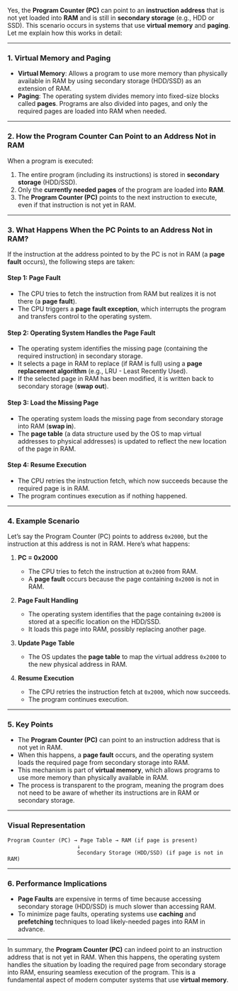 Yes, the **Program Counter (PC)** can point to an **instruction address** that is not yet loaded into **RAM** and is still in **secondary storage** (e.g., HDD or SSD). This scenario occurs in systems that use **virtual memory** and **paging**. Let me explain how this works in detail:

---

### **1. Virtual Memory and Paging**

- **Virtual Memory**: Allows a program to use more memory than physically available in RAM by using secondary storage (HDD/SSD) as an extension of RAM.
- **Paging**: The operating system divides memory into fixed-size blocks called **pages**. Programs are also divided into pages, and only the required pages are loaded into RAM when needed.

---

### **2. How the Program Counter Can Point to an Address Not in RAM**

When a program is executed:

1. The entire program (including its instructions) is stored in **secondary storage** (HDD/SSD).
2. Only the **currently needed pages** of the program are loaded into **RAM**.
3. The **Program Counter (PC)** points to the next instruction to execute, even if that instruction is not yet in RAM.

---

### **3. What Happens When the PC Points to an Address Not in RAM?**

If the instruction at the address pointed to by the PC is not in RAM (a **page fault** occurs), the following steps are taken:

#### **Step 1: Page Fault**

- The CPU tries to fetch the instruction from RAM but realizes it is not there (a **page fault**).
- The CPU triggers a **page fault exception**, which interrupts the program and transfers control to the operating system.

#### **Step 2: Operating System Handles the Page Fault**

- The operating system identifies the missing page (containing the required instruction) in secondary storage.
- It selects a page in RAM to replace (if RAM is full) using a **page replacement algorithm** (e.g., LRU - Least Recently Used).
- If the selected page in RAM has been modified, it is written back to secondary storage (**swap out**).

#### **Step 3: Load the Missing Page**

- The operating system loads the missing page from secondary storage into RAM (**swap in**).
- The **page table** (a data structure used by the OS to map virtual addresses to physical addresses) is updated to reflect the new location of the page in RAM.

#### **Step 4: Resume Execution**

- The CPU retries the instruction fetch, which now succeeds because the required page is in RAM.
- The program continues execution as if nothing happened.

---

### **4. Example Scenario**

Let’s say the Program Counter (PC) points to address `0x2000`, but the instruction at this address is not in RAM. Here’s what happens:

1. **PC = 0x2000**

   - The CPU tries to fetch the instruction at `0x2000` from RAM.
   - A **page fault** occurs because the page containing `0x2000` is not in RAM.

2. **Page Fault Handling**

   - The operating system identifies that the page containing `0x2000` is stored at a specific location on the HDD/SSD.
   - It loads this page into RAM, possibly replacing another page.

3. **Update Page Table**

   - The OS updates the **page table** to map the virtual address `0x2000` to the new physical address in RAM.

4. **Resume Execution**
   - The CPU retries the instruction fetch at `0x2000`, which now succeeds.
   - The program continues execution.

---

### **5. Key Points**

- The **Program Counter (PC)** can point to an instruction address that is not yet in RAM.
- When this happens, a **page fault** occurs, and the operating system loads the required page from secondary storage into RAM.
- This mechanism is part of **virtual memory**, which allows programs to use more memory than physically available in RAM.
- The process is transparent to the program, meaning the program does not need to be aware of whether its instructions are in RAM or secondary storage.

---

### **Visual Representation**

```
Program Counter (PC) → Page Table → RAM (if page is present)
                      ↓
                      Secondary Storage (HDD/SSD) (if page is not in RAM)
```

---

### **6. Performance Implications**

- **Page Faults** are expensive in terms of time because accessing secondary storage (HDD/SSD) is much slower than accessing RAM.
- To minimize page faults, operating systems use **caching** and **prefetching** techniques to load likely-needed pages into RAM in advance.

---

In summary, the **Program Counter (PC)** can indeed point to an instruction address that is not yet in RAM. When this happens, the operating system handles the situation by loading the required page from secondary storage into RAM, ensuring seamless execution of the program. This is a fundamental aspect of modern computer systems that use **virtual memory**.
